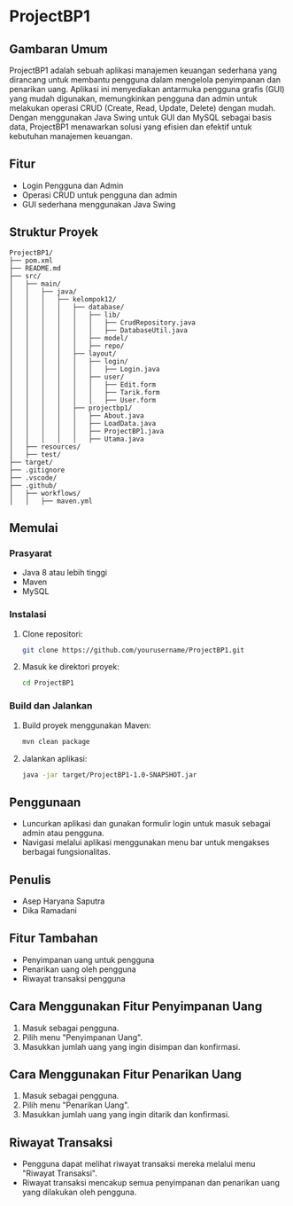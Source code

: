 # ProjectBP1

## Gambaran Umum
ProjectBP1 adalah sebuah aplikasi manajemen keuangan sederhana yang dirancang untuk membantu pengguna dalam mengelola penyimpanan dan penarikan uang. Aplikasi ini menyediakan antarmuka pengguna grafis (GUI) yang mudah digunakan, memungkinkan pengguna dan admin untuk melakukan operasi CRUD (Create, Read, Update, Delete) dengan mudah. Dengan menggunakan Java Swing untuk GUI dan MySQL sebagai basis data, ProjectBP1 menawarkan solusi yang efisien dan efektif untuk kebutuhan manajemen keuangan.

## Fitur
- Login Pengguna dan Admin
- Operasi CRUD untuk pengguna dan admin
- GUI sederhana menggunakan Java Swing

## Struktur Proyek
```
ProjectBP1/
├── pom.xml
├── README.md
├── src/
│   ├── main/
│   │   ├── java/
│   │   │   ├── kelompok12/
│   │   │   │   ├── database/
│   │   │   │   │   ├── lib/
│   │   │   │   │   │   ├── CrudRepository.java
│   │   │   │   │   │   ├── DatabaseUtil.java
│   │   │   │   │   ├── model/
│   │   │   │   │   ├── repo/
│   │   │   │   ├── layout/
│   │   │   │   │   ├── login/
│   │   │   │   │   │   ├── Login.java
│   │   │   │   │   ├── user/
│   │   │   │   │   │   ├── Edit.form
│   │   │   │   │   │   ├── Tarik.form
│   │   │   │   │   │   ├── User.form
│   │   │   │   ├── projectbp1/
│   │   │   │   │   ├── About.java
│   │   │   │   │   ├── LoadData.java
│   │   │   │   │   ├── ProjectBP1.java
│   │   │   │   │   ├── Utama.java
│   ├── resources/
│   ├── test/
├── target/
├── .gitignore
├── .vscode/
├── .github/
│   ├── workflows/
│   │   ├── maven.yml
```

## Memulai

### Prasyarat
- Java 8 atau lebih tinggi
- Maven
- MySQL

### Instalasi
1. Clone repositori:
    ```sh
    git clone https://github.com/yourusername/ProjectBP1.git
    ```
2. Masuk ke direktori proyek:
    ```sh
    cd ProjectBP1
    ```

### Build dan Jalankan
1. Build proyek menggunakan Maven:
    ```sh
    mvn clean package
    ```
2. Jalankan aplikasi:
    ```sh
    java -jar target/ProjectBP1-1.0-SNAPSHOT.jar
    ```

## Penggunaan
- Luncurkan aplikasi dan gunakan formulir login untuk masuk sebagai admin atau pengguna.
- Navigasi melalui aplikasi menggunakan menu bar untuk mengakses berbagai fungsionalitas.

## Penulis
- Asep Haryana Saputra
- Dika Ramadani
## Fitur Tambahan
- Penyimpanan uang untuk pengguna
- Penarikan uang oleh pengguna
- Riwayat transaksi pengguna

## Cara Menggunakan Fitur Penyimpanan Uang
1. Masuk sebagai pengguna.
2. Pilih menu "Penyimpanan Uang".
3. Masukkan jumlah uang yang ingin disimpan dan konfirmasi.

## Cara Menggunakan Fitur Penarikan Uang
1. Masuk sebagai pengguna.
2. Pilih menu "Penarikan Uang".
3. Masukkan jumlah uang yang ingin ditarik dan konfirmasi.

## Riwayat Transaksi
- Pengguna dapat melihat riwayat transaksi mereka melalui menu "Riwayat Transaksi".
- Riwayat transaksi mencakup semua penyimpanan dan penarikan uang yang dilakukan oleh pengguna.